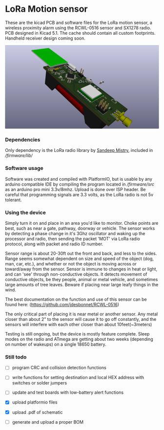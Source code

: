 # LoRa Motion sensor
These are the kicad PCB and software files for the LoRa motion sensor, a wireless proximity alarm using the RCWL-0516 sensor and SX1278 radio. PCB designed in Kicad 5.1. The cache should contain all custom footprints. Handheld receiver design coming soon.

![sensorrender](/hardware/LORA_motionsensor.png)

### Dependencies
Only dependency is the LoRa radio library by [Sandeep Mistry](https://github.com/sandeepmistry/arduino-LoRa), included in _/firmware/lib/_

### Software usage
Software was created and compiled with PlatformIO, but is usable by any arduino compatible IDE by compiling the program located in _/firmware/src_ as an arduino pro mini 3.3v/8mhz. Upload is done over ISP header. Be careful that programming signals are 3.3 volts, as the LoRa radio is not 5v tolerant.

### Using the device
Simply turn it on and place in an area you'd like to monitor. Choke points are best, such as near a gate, pathway, doorway or vehicle. The sensor works by detecting a phase change in it's 3Ghz oscillator and waking up the processor and radio, then sending the packet 'MOT' via LoRa radio protocol, along with packet and radio ID number.

Sensor range is about 20-30ft out the front and back, and less to the sides. Range seems somewhat dependent on size and speed of the object (dog, man, car, etc.), and whether or not the object is moving across or toward/away from the sensor. Sensor is immune to changes in heat or light, and can 'see' through non-conductive objects. It detects movement of conductive objects, be they people, animal or metal vehicle, and sometimes large amounts of tree leaves. Beware if placing near large leafy things in the wind.

The best documentation on the function and use of this sensor can be found here: (https://github.com/jdesbonnet/RCWL-0516)

The only critical part of placing it is near metal or another sensor. Any metal closer than about 2" to the sensor will cause it to go off constantly, and the sensors will interfere with each other closer than about 10feet(~3meters)

Testing is still ongoing, but the device is mostly feature complete. Sleep modes on the radio and ATmega are getting about two weeks (depending on number of wakeups) on a single 18650 battery.  

### Still todo

- [ ] program CRC and collision detection functions
- [ ] write functions for setting destination and local HEX address with switches or solder jumpers
- [ ] update and test boards with low-battery alert functions
- [x] upload platformio files
- [x] upload .pdf of schematic
- [ ] generate and upload a proper BOM

